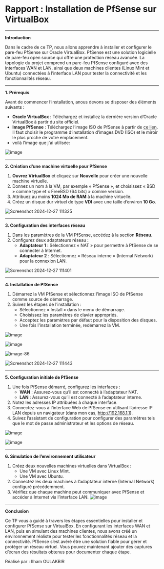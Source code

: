 # **Rapport : Installation de PfSense sur VirtualBox**

---

**Introduction**

Dans le cadre de ce TP, nous allons apprendre à installer et configurer le pare-feu PfSense sur Oracle VirtualBox. PfSense est une solution logicielle de pare-feu open source qui offre une protection réseau avancée. La topologie du projet comprend un pare-feu PfSense configuré avec des interfaces WAN et LAN, ainsi que deux machines clientes (Linux Mint et Ubuntu) connectées à l’interface LAN pour tester la connectivité et les fonctionnalités réseau.

---

**1. Prérequis**

Avant de commencer l’installation, anous devons se disposer des éléments suivants :

- **Oracle VirtualBox** : Téléchargez et installez la dernière version d’Oracle VirtualBox à partir du site officiel.
- **Image PfSense** : Téléchargez l’image ISO de PfSense à partir de [ce lien](https://getlabsdone.com/how-to-install-pfsense-on-virtualbox/). Il faut choisir le programme d’installation d’images DVD (ISO) et le miroir le plus proche de votre emplacement.
- voilà l'image que j'ai utilisée:


![image](https://github.com/user-attachments/assets/ce30cf65-a6fc-4953-a15d-7f1f4e31413f)


---

**2. Création d’une machine virtuelle pour PfSense**

1. **Ouvrez VirtualBox** et cliquez sur **Nouvelle** pour créer une nouvelle machine virtuelle.
2. Donnez un nom à la VM, par exemple « PfSense », et choisissez « BSD » comme type et « FreeBSD (64 bits) » comme version.
3. Attribuez au moins **1024 Mo de RAM** à la machine virtuelle.
4. Créez un disque dur virtuel de type **VDI** avec une taille d’environ **10 Go**.


![Screenshot 2024-12-27 111325](https://github.com/user-attachments/assets/50559f09-83f7-4669-b715-ee6aa9a513c4)


---

**3. Configuration des interfaces réseau**

1. Dans les paramètres de la VM PfSense, accédez à la section **Réseau**.
2. Configurez deux adaptateurs réseau :
   - **Adaptateur 1** : Sélectionnez « NAT » pour permettre à PfSense de se connecter à Internet.
   - **Adaptateur 2** : Sélectionnez « Réseau interne » (Internal Network) pour la connexion LAN.


![Screenshot 2024-12-27 111401](https://github.com/user-attachments/assets/c4297794-7d96-4e16-aee1-378ecc71d11f)

---

**4. Installation de PfSense**

1. Démarrez la VM PfSense et sélectionnez l’image ISO de PfSense comme source de démarrage.
2. Suivez les étapes de l’installation :
   - Sélectionnez « Install » dans le menu de démarrage.
   - Choisissez les paramètres de clavier appropriés.
   - Acceptez les paramètres par défaut pour la disposition des disques.
   - Une fois l'installation terminée, redémarrez la VM.

![image](https://github.com/user-attachments/assets/e85e5eaa-07ae-40ae-b279-4e407188c318)

![image](https://github.com/user-attachments/assets/989285a4-0b03-48e8-b6ab-9847d6c1669d)

![image-86](https://github.com/user-attachments/assets/80d0c2da-f91f-4df6-95c8-aa42f84e4cf4)

![Screenshot 2024-12-27 111443](https://github.com/user-attachments/assets/8f0a76d8-3160-4925-bed0-002197965f17)

---

**5. Configuration initiale de PfSense**

1. Une fois PfSense démarré, configurez les interfaces :
   - **WAN** : Assurez-vous qu’il est connecté à l’adaptateur NAT.
   - **LAN** : Assurez-vous qu’il est connecté à l’adaptateur interne.
2. Notez les adresses IP attribuées à chaque interface.
3. Connectez-vous à l’interface Web de PfSense en utilisant l’adresse IP LAN depuis un navigateur (dans mon cas, http://192.168.1.1).
4. Suivez l’assistant de configuration pour configurer des paramètres tels que le mot de passe administrateur et les options de réseau.

![image](https://github.com/user-attachments/assets/48688a75-7287-4a6c-aca0-6ad2e796be61)

![image](https://github.com/user-attachments/assets/17b4db11-016c-4935-910e-90188d56beb6)

---

**6. Simulation de l’environnement utilisateur**

1. Créez deux nouvelles machines virtuelles dans VirtualBox :
   - Une VM avec Linux Mint.
   - Une VM avec Ubuntu.
2. Connectez les deux machines à l’adaptateur interne (Internal Network) configuré précédemment.
3. Vérifiez que chaque machine peut communiquer avec PfSense et accéder à Internet via l’interface LAN.
![image](https://github.com/user-attachments/assets/3b36099f-bca5-4d3c-8b71-49a61ad19852)


---

**Conclusion**

Ce TP vous a guidé à travers les étapes essentielles pour installer et configurer PfSense sur VirtualBox. En configurant les interfaces WAN et LAN, puis en simulant des machines clientes, nous avons créé un environnement réaliste pour tester les fonctionnalités réseau et la connectivité. PfSense s’est avéré être une solution fiable pour gérer et protéger un réseau virtuel. Vous pouvez maintenant ajouter des captures d’écran des résultats obtenus pour documenter chaque étape.




Réalisé par : Ilham OULAKBIR

